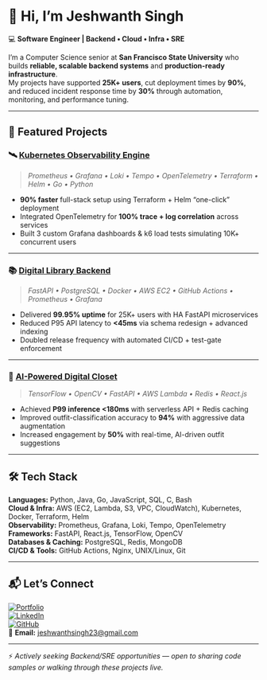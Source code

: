 # 👋 Hi, I’m Jeshwanth Singh

💻 **Software Engineer | Backend • Cloud • Infra • SRE**

I’m a Computer Science senior at **San Francisco State University** who builds **reliable, scalable backend systems** and **production-ready infrastructure**.  
My projects have supported **25K+ users**, cut deployment times by **90%**, and reduced incident response time by **30%** through automation, monitoring, and performance tuning.

---

## 🚀 Featured Projects

### 🛰️ [Kubernetes Observability Engine](https://github.com/jeshwanthsingh/k8s-observability-engine)
> *Prometheus • Grafana • Loki • Tempo • OpenTelemetry • Terraform • Helm • Go • Python*
- **90% faster** full-stack setup using Terraform + Helm “one-click” deployment
- Integrated OpenTelemetry for **100% trace + log correlation** across services
- Built 3 custom Grafana dashboards & k6 load tests simulating 10K+ concurrent users

---

### 📚 [Digital Library Backend](https://github.com/jeshwanthsingh/Digital-Library-Backend)
> *FastAPI • PostgreSQL • Docker • AWS EC2 • GitHub Actions • Prometheus • Grafana*
- Delivered **99.95% uptime** for 25K+ users with HA FastAPI microservices
- Reduced P95 API latency to **<45ms** via schema redesign + advanced indexing
- Doubled release frequency with automated CI/CD + test-gate enforcement

---

### 👗 [AI-Powered Digital Closet](https://github.com/jeshwanthsingh/Digital-Closet)
> *TensorFlow • OpenCV • FastAPI • AWS Lambda • Redis • React.js*
- Achieved **P99 inference <180ms** with serverless API + Redis caching
- Improved outfit-classification accuracy to **94%** with aggressive data augmentation
- Increased engagement by **50%** with real-time, AI-driven outfit suggestions

---

## 🛠️ Tech Stack

**Languages:** Python, Java, Go, JavaScript, SQL, C, Bash  
**Cloud & Infra:** AWS (EC2, Lambda, S3, VPC, CloudWatch), Kubernetes, Docker, Terraform, Helm  
**Observability:** Prometheus, Grafana, Loki, Tempo, OpenTelemetry  
**Frameworks:** FastAPI, React.js, TensorFlow, OpenCV  
**Databases & Caching:** PostgreSQL, Redis, MongoDB  
**CI/CD & Tools:** GitHub Actions, Nginx, UNIX/Linux, Git  

---

## 📬 Let’s Connect
[![Portfolio](https://img.shields.io/badge/Portfolio-Visit-brightgreen)](https://jeshwanthsingh.github.io/my-portfolio/)  
[![LinkedIn](https://img.shields.io/badge/LinkedIn-Connect-blue)](https://www.linkedin.com/in/jeshwanthsingh23/)  
[![GitHub](https://img.shields.io/badge/GitHub-Follow-lightgrey)](https://github.com/jeshwanthsingh)  
📧 **Email:** [jeshwanthsingh23@gmail.com](mailto:jeshwanthsingh23@gmail.com)

---

⚡ *Actively seeking Backend/SRE opportunities — open to sharing code samples or walking through these projects live.*
